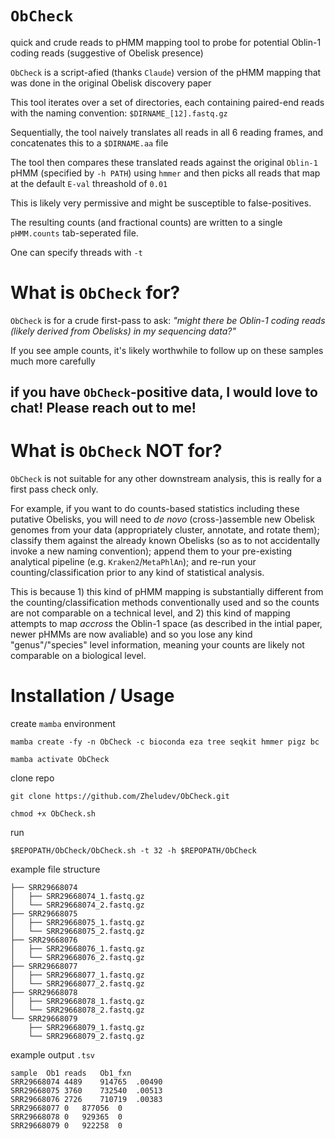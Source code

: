 # `ObCheck`
quick and crude reads to pHMM mapping tool to probe for potential Oblin-1 coding reads (suggestive of Obelisk presence)

`ObCheck` is a script-afied (thanks `Claude`) version of the pHMM mapping that was done in the original Obelisk discovery paper

This tool iterates over a set of directories, each containing paired-end reads with the naming convention: `$DIRNAME_[12].fastq.gz`

Sequentially, the tool naively translates all reads in all 6 reading frames, and concatenates this to a `$DIRNAME.aa` file

The tool then compares these translated reads against the original `Oblin-1` pHMM (specified by `-h PATH`) using `hmmer` and then picks all reads that map at the default `E-val` threashold of `0.01`

This is likely very permissive and might be susceptible to false-positives.

The resulting counts (and fractional counts) are written to a single `pHMM.counts` tab-seperated file.

One can specify threads with `-t`

# What is `ObCheck` for?

`ObCheck` is for a crude first-pass to ask: _"might there be Oblin-1 coding reads (likely derived from Obelisks) in my sequencing data?"_

If you see ample counts, it's likely worthwhile to follow up on these samples much more carefully

## if you have `ObCheck`-positive data, I would love to chat! Please reach out to me!

# What is `ObCheck` NOT for?

`ObCheck` is not suitable for any other downstream analysis, this is really for a first pass check only.

For example, if you want to do counts-based statistics including these putative Obelisks, you will need to _de novo_ (cross-)assemble new Obelisk genomes from your data (appropriately cluster, annotate, and rotate them); classify them against the already known Obelisks (so as to not accidentally invoke a new naming convention); append them to your pre-existing analytical pipeline (e.g. `Kraken2`/`MetaPhlAn`); and re-run your counting/classification prior to any kind of statistical analysis.

This is because 1) this kind of pHMM mapping is substantially different from the counting/classification methods conventionally used and so the counts are not comparable on a technical level, and 2) this kind of mapping attempts to map _accross_ the Oblin-1 space (as described in the intial paper, newer pHMMs are now avaliable) and so you lose any kind "genus"/"species" level information, meaning your counts are likely not comparable on a biological level.

# Installation / Usage

create `mamba` environment

`mamba create -fy -n ObCheck -c bioconda eza tree seqkit hmmer pigz bc`

`mamba activate ObCheck`

clone repo

`git clone https://github.com/Zheludev/ObCheck.git`

`chmod +x ObCheck.sh`

run

`$REPOPATH/ObCheck/ObCheck.sh -t 32 -h $REPOPATH/ObCheck`

example file structure

```
├── SRR29668074
│   ├── SRR29668074_1.fastq.gz
│   └── SRR29668074_2.fastq.gz
├── SRR29668075
│   ├── SRR29668075_1.fastq.gz
│   └── SRR29668075_2.fastq.gz
├── SRR29668076
│   ├── SRR29668076_1.fastq.gz
│   └── SRR29668076_2.fastq.gz
├── SRR29668077
│   ├── SRR29668077_1.fastq.gz
│   └── SRR29668077_2.fastq.gz
├── SRR29668078
│   ├── SRR29668078_1.fastq.gz
│   └── SRR29668078_2.fastq.gz
└── SRR29668079
    ├── SRR29668079_1.fastq.gz
    └── SRR29668079_2.fastq.gz
```

example output `.tsv`

```
sample	Ob1	reads	Ob1_fxn
SRR29668074	4489	914765	.00490
SRR29668075	3760	732540	.00513
SRR29668076	2726	710719	.00383
SRR29668077	0	877056	0
SRR29668078	0	929365	0
SRR29668079	0	922258	0
```

